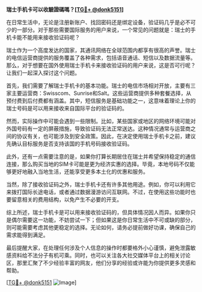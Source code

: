 **瑞士手机卡可以收驗證碼嗎？[[TG💪+ @donk5151](https://t.me/s/donk5151)]**

在日常生活中，无论是注册新账户、找回密码还是绑定设备，验证码几乎是必不可少的一部分。对于那些需要国际服务的用户来说，一个常见的问题就是：瑞士的手机卡能不能用来接收验证码呢？

瑞士作为一个高度发达的国家，其通讯网络在全球范围内都享有很高的声誉。瑞士的电信运营商提供的服务覆盖了各种需求，包括语音通话、短信以及数据流量等。那么，对于想要在国外使用瑞士手机卡来接收验证码的用户来说，这是否可行呢？让我们一起深入探讨这个问题。

首先，我们需要了解瑞士手机卡的基本功能。瑞士的电信市场相对开放，主要有三家主要运营商：Swisscom、Sunrise和Salt。这些运营商提供多种套餐选择，从预付费到后付费都有涵盖。其中，短信服务是基础功能之一，这意味着理论上你的瑞士号码是可以用来接收来自国际平台的验证码的。

然而，实际操作中可能会遇到一些限制。比如，某些国家或地区的网络环境可能对外国号码有一定的屏蔽措施，导致验证码无法正常送达。这种情况通常与运营商之间的协议有关，也可能涉及到安全政策。因此，在决定使用瑞士手机卡之前，建议先确认目标服务是否支持该国的手机号码接收验证码。

此外，还有一点需要注意的是，如果你打算长期居住在瑞士并希望保持稳定的通信连接，那么购买当地的SIM卡可能是更为经济实惠的选择。毕竟，本地号码不仅能够更好地融入当地生活，还能享受更多本土化的优惠和服务。

当然，除了接收验证码之外，瑞士手机卡还有许多其他用途。例如，你可以利用它来拨打国际长途电话，或者通过数据漫游访问互联网。不过，在使用这些功能时也要留意相关的费用结构，以免产生不必要的开支。

综上所述，瑞士手机卡是可以用来接收验证码的，但具体情况因人而异。如果你只是偶尔需要这一功能，不妨尝试一下；但如果这是你日常生活中不可或缺的部分，则可能需要考虑其他更稳定的选择。无论如何，请务必提前做好功课，确保自己的需求能得到满足。

最后提醒大家，在处理任何涉及个人信息的操作时都要格外小心谨慎，避免泄露敏感资料给不法分子有机可乘。同时，也可以关注各大社交媒体平台上的相关讨论区，那里汇聚了不少经验丰富的网友，他们分享的经验或许能为你提供更多灵感和帮助。

[[TG💪+ @donk5151](https://t.me/s/donk5151) ![Image](https://i.postimg.cc/rwNCRYN7/Snipaste-2025-04-30-17-27-05.png)]
